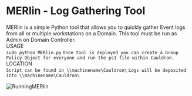 # MERlin - Log Gathering Tool

MERlin is a simple Python tool that allows you to quickly gather Event logs from all or multiple workstations on a Domain.
This tool must be run as Admin on Domain Controller.
<br>
USAGE
<br>
```sudo python MERlin.py```
```Once tool is deployed you can create a Group Policy Object for everyone and run the ps1 file within Cauldron.```
<br>
LOCATION
<br>
```Script can be found in \\machinename\Cauldron\```
```Logs will be deposited into \\machinename\Cauldron\```

![RunningMERlin](./images/Merlin.PNG)
